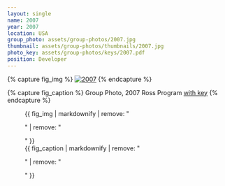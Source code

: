 ```yaml
---
layout: single
name: 2007
year: 2007
location: USA
group_photo: assets/group-photos/2007.jpg
thumbnail: assets/group-photos/thumbnails/2007.jpg
photo_key: assets/group-photos/keys/2007.pdf
position: Developer
---
```

{% capture fig_img %}
[![2007](/assets/group-photos/2007.jpg)](/assets/group-photos/keys/2007.pdf)
{% endcapture %}

{% capture fig_caption %}
Group Photo, 2007 Ross Program [with key](/assets/group-photos/keys/2007.pdf)
{% endcapture %}

<figure>
  {{ fig_img | markdownify | remove: "<p>" | remove: "</p>" }}
  <figcaption>{{ fig_caption | markdownify | remove: "<p>" | remove: "</p>" }}</figcaption>
</figure>
